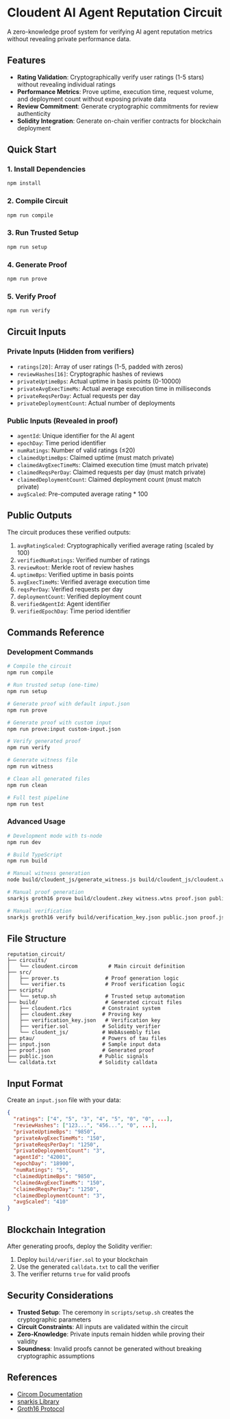 # Cloudent AI Agent Reputation Circuit

A zero-knowledge proof system for verifying AI agent reputation metrics without revealing private performance data.

## Features

- **Rating Validation**: Cryptographically verify user ratings (1-5 stars) without revealing individual ratings
- **Performance Metrics**: Prove uptime, execution time, request volume, and deployment count without exposing private data
- **Review Commitment**: Generate cryptographic commitments for review authenticity
- **Solidity Integration**: Generate on-chain verifier contracts for blockchain deployment

## Quick Start

### 1. Install Dependencies

```bash
npm install
```

### 2. Compile Circuit

```bash
npm run compile
```

### 3. Run Trusted Setup

```bash
npm run setup
```

### 4. Generate Proof

```bash
npm run prove
```

### 5. Verify Proof

```bash
npm run verify
```

## Circuit Inputs

### Private Inputs (Hidden from verifiers)
- `ratings[20]`: Array of user ratings (1-5, padded with zeros)
- `reviewHashes[16]`: Cryptographic hashes of reviews
- `privateUptimeBps`: Actual uptime in basis points (0-10000)
- `privateAvgExecTimeMs`: Actual average execution time in milliseconds
- `privateReqsPerDay`: Actual requests per day
- `privateDeploymentCount`: Actual number of deployments

### Public Inputs (Revealed in proof)
- `agentId`: Unique identifier for the AI agent
- `epochDay`: Time period identifier
- `numRatings`: Number of valid ratings (≤20)
- `claimedUptimeBps`: Claimed uptime (must match private)
- `claimedAvgExecTimeMs`: Claimed execution time (must match private)
- `claimedReqsPerDay`: Claimed requests per day (must match private)
- `claimedDeploymentCount`: Claimed deployment count (must match private)
- `avgScaled`: Pre-computed average rating * 100

## Public Outputs

The circuit produces these verified outputs:
1. `avgRatingScaled`: Cryptographically verified average rating (scaled by 100)
2. `verifiedNumRatings`: Verified number of ratings
3. `reviewRoot`: Merkle root of review hashes
4. `uptimeBps`: Verified uptime in basis points
5. `avgExecTimeMs`: Verified average execution time
6. `reqsPerDay`: Verified requests per day
7. `deploymentCount`: Verified deployment count
8. `verifiedAgentId`: Agent identifier
9. `verifiedEpochDay`: Time period identifier

## Commands Reference

### Development Commands

```bash
# Compile the circuit
npm run compile

# Run trusted setup (one-time)
npm run setup

# Generate proof with default input.json
npm run prove

# Generate proof with custom input
npm run prove:input custom-input.json

# Verify generated proof
npm run verify

# Generate witness file
npm run witness

# Clean all generated files
npm run clean

# Full test pipeline
npm run test
```

### Advanced Usage

```bash
# Development mode with ts-node
npm run dev

# Build TypeScript
npm run build

# Manual witness generation
node build/cloudent_js/generate_witness.js build/cloudent_js/cloudent.wasm input.json witness.wtns

# Manual proof generation
snarkjs groth16 prove build/cloudent.zkey witness.wtns proof.json public.json

# Manual verification
snarkjs groth16 verify build/verification_key.json public.json proof.json
```

## File Structure

```
reputation_circuit/
├── circuits/
│   └── cloudent.circom          # Main circuit definition
├── src/
│   ├── prover.ts               # Proof generation logic
│   └── verifier.ts             # Proof verification logic
├── scripts/
│   └── setup.sh                # Trusted setup automation
├── build/                      # Generated circuit files
│   ├── cloudent.r1cs          # Constraint system
│   ├── cloudent.zkey          # Proving key
│   ├── verification_key.json   # Verification key
│   ├── verifier.sol           # Solidity verifier
│   └── cloudent_js/           # WebAssembly files
├── ptau/                      # Powers of tau files
├── input.json                 # Sample input data
├── proof.json                 # Generated proof
├── public.json               # Public signals
└── calldata.txt              # Solidity calldata
```

## Input Format

Create an `input.json` file with your data:

```json
{
  "ratings": ["4", "5", "3", "4", "5", "0", "0", ...],
  "reviewHashes": ["123...", "456...", "0", ...],
  "privateUptimeBps": "9850",
  "privateAvgExecTimeMs": "150",
  "privateReqsPerDay": "1250",
  "privateDeploymentCount": "3",
  "agentId": "42001",
  "epochDay": "18900",
  "numRatings": "5",
  "claimedUptimeBps": "9850",
  "claimedAvgExecTimeMs": "150",
  "claimedReqsPerDay": "1250",
  "claimedDeploymentCount": "3",
  "avgScaled": "410"
}
```

## Blockchain Integration

After generating proofs, deploy the Solidity verifier:

1. Deploy `build/verifier.sol` to your blockchain
2. Use the generated `calldata.txt` to call the verifier
3. The verifier returns `true` for valid proofs

## Security Considerations

- **Trusted Setup**: The ceremony in `scripts/setup.sh` creates the cryptographic parameters
- **Circuit Constraints**: All inputs are validated within the circuit
- **Zero-Knowledge**: Private inputs remain hidden while proving their validity
- **Soundness**: Invalid proofs cannot be generated without breaking cryptographic assumptions

## References

- [Circom Documentation](https://docs.circom.io/)
- [snarkjs Library](https://github.com/iden3/snarkjs)
- [Groth16 Protocol](https://eprint.iacr.org/2016/260.pdf)

